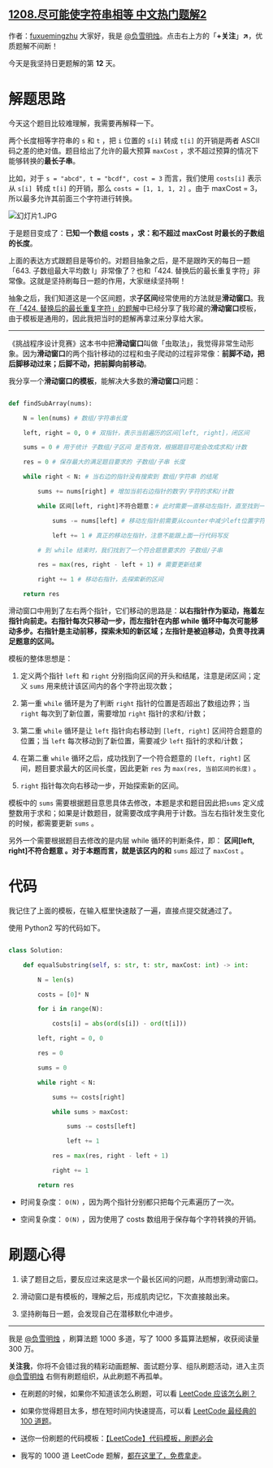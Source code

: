 ## [1208.尽可能使字符串相等 中文热门题解2](https://leetcode.cn/problems/get-equal-substrings-within-budget/solutions/100000/fen-xiang-zhen-cang-de-hua-dong-chuang-k-e3rd)

作者：[fuxuemingzhu](https://leetcode.cn/u/fuxuemingzhu)
大家好，我是 [@负雪明烛](https://leetcode-cn.com/u/fuxuemingzhu/)。点击右上方的「**+关注**」**↗**，优质题解不间断！

今天是我坚持日更题解的第 **12** 天。

# 解题思路


今天这个题目比较难理解，我需要再解释一下。


两个长度相等字符串的 `s` 和 `t` ，把 `i` 位置的 `s[i]` 转成 `t[i]` 的开销是两者 ASCII 码之差的绝对值。题目给出了允许的最大预算 `maxCost` ，求不超过预算的情况下能够转换的**最长子串**。


比如，对于 `s = "abcd", t = "bcdf", cost = 3` 而言，我们使用 `costs[i]` 表示从 `s[i]`  转成 `t[i]` 的开销，那么 `costs = [1, 1, 1, 2]` 。由于 maxCost = 3， 所以最多允许其前面三个字符进行转换。


![幻灯片1.JPG](https://pic.leetcode-cn.com/1612486268-iJXYou-file_1612486268430)
于是题目变成了：**已知一个数组 costs ，求：和不超过 maxCost 时最长的子数组的长度**。


上面的表达方式跟题目是等价的。对题目抽象之后，是不是跟昨天的每日一题「643. 子数组最大平均数 I」非常像了？也和「424. 替换后的最长重复字符」非常像。这就是坚持刷每日一题的作用，大家继续坚持啊！


抽象之后，我们知道这是一个区间题，求**子区间**经常使用的方法就是**滑动窗口**。我在[「424. 替换后的最长重复字符」的题解](https://leetcode-cn.com/problems/longest-repeating-character-replacement/solution/fen-xiang-zhen-cang-de-shuang-zhi-zhen-m-fdsk/)中已经分享了我珍藏的**滑动窗口**模板，由于模板是通用的，因此我把当时的题解再拿过来分享给大家。

---

《挑战程序设计竞赛》这本书中把**滑动窗口**叫做「虫取法」，我觉得非常生动形象。因为**滑动窗口**的两个指针移动的过程和虫子爬动的过程非常像：**前脚不动，把后脚移动过来；后脚不动，把前脚向前移动**。


我分享一个**滑动窗口的模板**，能解决大多数的**滑动窗口**问题：


```python
def findSubArray(nums):
    N = len(nums) # 数组/字符串长度
    left, right = 0, 0 # 双指针，表示当前遍历的区间[left, right]，闭区间
    sums = 0 # 用于统计 子数组/子区间 是否有效，根据题目可能会改成求和/计数
    res = 0 # 保存最大的满足题目要求的 子数组/子串 长度
    while right < N: # 当右边的指针没有搜索到 数组/字符串 的结尾
        sums += nums[right] # 增加当前右边指针的数字/字符的求和/计数
        while 区间[left, right]不符合题意：# 此时需要一直移动左指针，直至找到一个符合题意的区间
            sums -= nums[left] # 移动左指针前需要从counter中减少left位置字符的求和/计数
            left += 1 # 真正的移动左指针，注意不能跟上面一行代码写反
        # 到 while 结束时，我们找到了一个符合题意要求的 子数组/子串
        res = max(res, right - left + 1) # 需要更新结果
        right += 1 # 移动右指针，去探索新的区间
    return res
```


滑动窗口中用到了左右两个指针，它们移动的思路是：**以右指针作为驱动，拖着左指针向前走。右指针每次只移动一步，而左指针在内部 while 循环中每次可能移动多步。右指针是主动前移，探索未知的新区域；左指针是被迫移动，负责寻找满足题意的区间。**


模板的整体思想是：


1. 定义两个指针 `left` 和 `right` 分别指向区间的开头和结尾，注意是闭区间；定义 `sums` 用来统计该区间内的各个字符出现次数；
1. 第一重 `while` 循环是为了判断 `right` 指针的位置是否超出了数组边界；当 `right` 每次到了新位置，需要增加 `right` 指针的求和/计数；
1. 第二重 `while` 循环是让 `left` 指针向右移动到 `[left, right]` 区间符合题意的位置；当 `left` 每次移动到了新位置，需要减少 `left` 指针的求和/计数；
1. 在第二重 `while` 循环之后，成功找到了一个符合题意的 `[left, right]` 区间，题目要求最大的区间长度，因此更新 `res` 为 `max(res, 当前区间的长度)` 。
1. `right` 指针每次向右移动一步，开始探索新的区间。



模板中的 `sums` 需要根据题目意思具体去修改，本题是求和题目因此把`sums` 定义成整数用于求和；如果是计数题目，就需要改成字典用于计数。当左右指针发生变化的时候，都需要更新 `sums` 。

另外一个需要根据题目去修改的是内层 while 循环的判断条件，即： **区间[left, right]不符合题意 **。对于本题而言，就是该区内的**和** `sums` 超过了 `maxCost` 。

# 代码


我记住了上面的模板，在输入框里快速敲了一遍，直接点提交就通过了。

使用 Python2 写的代码如下。

```python
class Solution:
    def equalSubstring(self, s: str, t: str, maxCost: int) -> int:
        N = len(s)
        costs = [0]* N
        for i in range(N):
            costs[i] = abs(ord(s[i]) - ord(t[i]))
        left, right = 0, 0
        res = 0
        sums = 0
        while right < N:
            sums += costs[right]
            while sums > maxCost:
                sums -= costs[left]
                left += 1
            res = max(res, right - left + 1)
            right += 1
        return res
```


- 时间复杂度： `O(N)` ，因为两个指针分别都只把每个元素遍历了一次。
- 空间复杂度： `O(N)` ，因为使用了 costs 数组用于保存每个字符转换的开销。

# 刷题心得



1. 读了题目之后，要反应过来这是求一个最长区间的问题，从而想到滑动窗口。
1. 滑动窗口是有模板的，理解之后，形成肌肉记忆，下次直接敲出来。
1. 坚持刷每日一题，会发现自己在潜移默化中进步。



---

我是 [@负雪明烛](https://leetcode-cn.com/u/fuxuemingzhu/) ，刷算法题 1000 多道，写了 1000 多篇算法题解，收获阅读量 300 万。
**关注我**，你将不会错过我的精彩动画题解、面试题分享、组队刷题活动，进入主页 [@负雪明烛](https://leetcode-cn.com/u/fuxuemingzhu/) 右侧有刷题组织，从此刷题不再孤单。

- 在刷题的时候，如果你不知道该怎么刷题，可以看 [LeetCode 应该怎么刷？](https://mp.weixin.qq.com/s/viDYrSlF5INEhVWiJhM2EQ)
- 如果你觉得题目太多，想在短时间内快速提高，可以看 [LeetCode 最经典的 100 道题](https://mp.weixin.qq.com/s/e51CEkEP6Wz850JYbgz8dw)。
- 送你一份刷题的代码模板：[【LeetCode】代码模板，刷题必会](https://blog.csdn.net/fuxuemingzhu/article/details/101900729)
- 我写的 1000 道 LeetCode 题解，[都在这里了，免费拿走](https://fuxuemingzhu.cn/)。